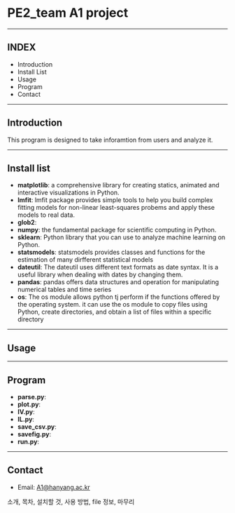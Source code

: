 # PE2_team A1 project
***
## INDEX
* Introduction
* Install List
* Usage
* Program
* Contact
***
## Introduction
This program is designed to take inforamtion from users and analyze it. 
***
## Install list
- **matplotlib**: a comprehensive library for creating statics, animated and interactive visualizations in Python. 
- **lmfit**: lmfit package provides simple tools to help you build complex fitting models for non-linear least-squares probems and apply these models to real data.
- **glob2**: 
- **numpy**: the fundamental package for scientific computing in Python.
- **sklearn**: Python library that you can use to analyze machine learning on Python.
- **statsmodels**: statsmodels provides classes and functions for the estimation of many dirfferent statistical models
- **dateutil**: The dateutil uses different text formats as date syntax. It is a useful library when dealing with dates by changing them.
- **pandas**: pandas offers data structures and operation for manipulating numerical tables and time series
- **os**: The os module allows python tj perform if the functions offered by the operating system. it can use the os module to copy files using Python, create directories, and obtain a list of files within a specific directory
***
## Usage
***
## Program
- **parse.py**:
- **plot.py**:
- **IV.py**:
- **IL.py**:
- **save_csv.py**:
- **savefig.py**:
- **run.py**:
***
## Contact
* Email: <A1@hanyang.ac.kr>


소개, 목차, 설치할 것, 사용 방법, file 정보, 마무리
